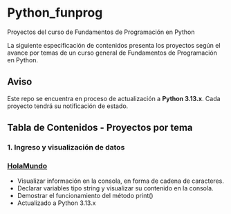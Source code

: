 # Python_funprog
Proyectos del curso de Fundamentos de Programación en Python

La siguiente especificación de contenidos presenta los proyectos según el avance por temas de un curso general de Fundamentos de Programación en Python.

## Aviso
Este repo se encuentra en proceso de actualización a **Python 3.13.x**. Cada proyecto tendrá su notificación de estado.

## Tabla de Contenidos - Proyectos por tema

### 1. Ingreso y visualización de datos

### [HolaMundo](https://github.com/jdrodas/Python_funprog/tree/main/HolaMundo)
- Visualizar información en la consola, en forma de cadena de caracteres.
- Declarar variables tipo string y visualizar su contenido en la consola.
- Demostrar el funcionamiento del método print()
- Actualizado a Python 3.13.x